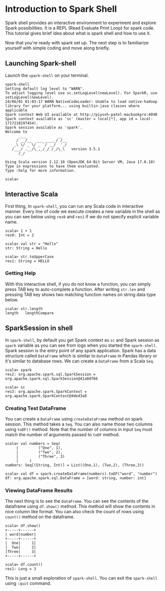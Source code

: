 # Introduction to Spark Shell

Spark shell provides an interactive environment to experiment and explore Spark possibilities. It is a REPL (Read Evaluate Print Loop) for spark code. This tutorial gives brief idea about what is spark shell and how to use it.

Now that you're ready with spark set up. The next step is to familiarize yourself with simple coding and move along briefly.

## Launching Spark-shell

Launch the `spark-shell` on your terminal.

```shell {lineNos=false .show-prompt }
spark-shell
Setting default log level to "WARN".
To adjust logging level use sc.setLogLevel(newLevel). For SparkR, use setLogLevel(newLevel).
24/06/01 01:03:17 WARN NativeCodeLoader: Unable to load native-hadoop library for your platform... using builtin-java classes where applicable
Spark context Web UI available at http://piyush-patel-macbookpro:4040
Spark context available as 'sc' (master = local[*], app id = local-1717218197454).
Spark session available as 'spark'.
Welcome to
      ____              __
     / __/__  ___ _____/ /__
    _\ \/ _ \/ _ `/ __/  '_/
   /___/ .__/\_,_/_/ /_/\_\   version 3.5.1
      /_/

Using Scala version 2.12.18 (OpenJDK 64-Bit Server VM, Java 17.0.10)
Type in expressions to have them evaluated.
Type :help for more information.

scala>
```

## Interactive Scala

First thing, In `spark-shell`, you can run any Scala code in interactive manner. Every line of code we execute creates a new variable in the shell as you can see below using `res0` and `res1` if we do not specify explicit variable name.

```{ lineNos=false }
scala> 1 + 1
res0: Int = 2

scala> val str = "Hello"
str: String = Hello

scala> str.toUpperCase
res1: String = HELLO
```

### Getting Help

With this interactive shell, if you do not know a function, you can simply press TAB key to auto-complete a function. After writing `str.len` and pressing TAB key shows two matching function names on string data type below.

```{ lineNos=false }
scala> str.length
length   lengthCompare
```

## SparkSession in shell
In `spark-shell`, by default you get Spark context as `sc` and Spark session as `spark` variable as you can see from logs when you started the `spark-shell`. Spark session is the entry point of any spark application. Spark has a data structure called `DataFrame` which is similar to `DataFrame` in Pandas library or it's similar to database rows. We can create a `DataFrame` from a Scala `Seq`.

```{ lineNos=false }
scala> spark
res2: org.apache.spark.sql.SparkSession = org.apache.spark.sql.SparkSession@41a0df66

scala> sc
res3: org.apache.spark.SparkContext = org.apache.spark.SparkContext@4ded3a8
```

### Creating Test DataFrame
You can create a `DataFrame` using `createDataFrame` method on spark session. This method takes a `Seq`. You can also name those two columns using `toDF()` method. Note that the number of columns in input `Seq` must match the number of arguments passed to `toDF` method.

```{ lineNos=false }
scala> val numbers = Seq(
     |         ("One", 1),
     |         ("Two", 2),
     |         ("Three", 3)
     |     )
numbers: Seq[(String, Int)] = List((One,1), (Two,2), (Three,3))

scala> val df = spark.createDataFrame(numbers).toDF("word", "number")
df: org.apache.spark.sql.DataFrame = [word: string, number: int]
```

### Viewing DataFrame Results
The next thing is to see the `DataFrame`. You can see the contents of the dataframe using `df.show()` method. This method will show the contents in nice column like format. You can also check the count of rows using `count()` method on the dataframe.

```{ lineNos=false }
scala> df.show()
+-----+------+
| word|number|
+-----+------+
|  One|     1|
|  Two|     2|
|Three|     3|
+-----+------+

scala> df.count()
res1: Long = 3
```

This is just a small exploration of `spark-shell`. You can exit the `spark-shell` using `:quit` command.
